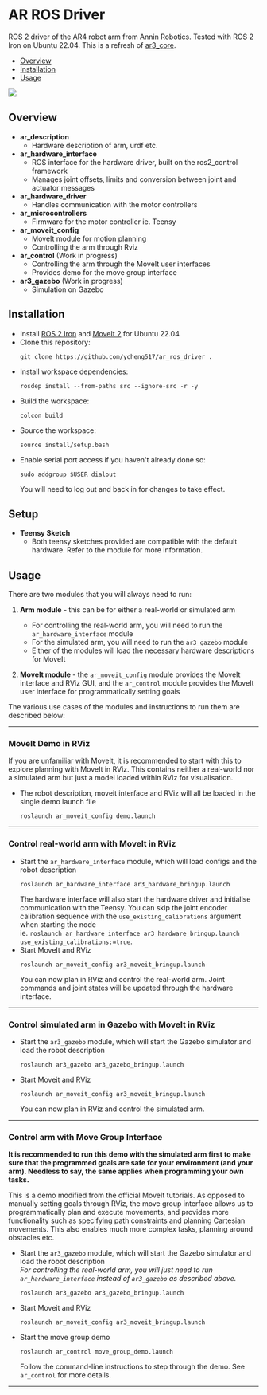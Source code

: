 # AR ROS Driver

ROS 2 driver of the AR4 robot arm from Annin Robotics. Tested with ROS 2 Iron on Ubuntu 22.04. This is a refresh of [ar3_core](https://github.com/ongdexter/ar3_core).

- [Overview](#Overview)
- [Installation](#Installation)
- [Usage](#Usage)

[![](http://img.youtube.com/vi/6D4vdhJlLsQ/0.jpg)](http://www.youtube.com/watch?v=6D4vdhJlLsQ "AR3 with ROS and MoveIt")

## Overview

- **ar_description**
  - Hardware description of arm, urdf etc.
- **ar_hardware_interface**
  - ROS interface for the hardware driver, built on the ros2_control framework
  - Manages joint offsets, limits and conversion between joint and actuator messages
- **ar_hardware_driver**
  - Handles communication with the motor controllers
- **ar_microcontrollers**
  - Firmware for the motor controller ie. Teensy
- **ar_moveit_config**
  - MoveIt module for motion planning
  - Controlling the arm through Rviz
- **ar_control** (Work in progress)
  - Controlling the arm through the MoveIt user interfaces
  - Provides demo for the move group interface
- **ar3_gazebo** (Work in progress)
  - Simulation on Gazebo

## Installation

- Install [ROS 2 Iron](https://docs.ros.org/en/iron/Installation.html) and [MoveIt 2](https://moveit.ros.org/install-moveit2/binary/) for Ubuntu 22.04
- Clone this repository:
  ```
  git clone https://github.com/ycheng517/ar_ros_driver .
  ```
- Install workspace dependencies:
  ```
  rosdep install --from-paths src --ignore-src -r -y
  ```
- Build the workspace:
  ```
  colcon build
  ```
- Source the workspace:
  ```
  source install/setup.bash
  ```
- Enable serial port access if you haven't already done so:
  ```
  sudo addgroup $USER dialout
  ```
  You will need to log out and back in for changes to take effect.

## Setup

- **Teensy Sketch**
  - Both teensy sketches provided are compatible with the default hardware. Refer to the module for more information.

## Usage

There are two modules that you will always need to run:

1. **Arm module** - this can be for either a real-world or simulated arm

   - For controlling the real-world arm, you will need to run the `ar_hardware_interface` module
   - For the simulated arm, you will need to run the `ar3_gazebo` module
   - Either of the modules will load the necessary hardware descriptions for MoveIt

2. **MoveIt module** - the `ar_moveit_config` module provides the MoveIt interface and RViz GUI, and the `ar_control` module provides the MoveIt user interface for programmatically setting goals

The various use cases of the modules and instructions to run them are described below:

---

### MoveIt Demo in RViz

If you are unfamiliar with MoveIt, it is recommended to start with this to explore planning with MoveIt in RViz. This contains neither a real-world nor a simulated arm but just a model loaded within RViz for visualisation.

- The robot description, moveit interface and RViz will all be loaded in the single demo launch file
  ```
  roslaunch ar_moveit_config demo.launch
  ```

---

### Control real-world arm with MoveIt in RViz

- Start the `ar_hardware_interface` module, which will load configs and the robot description
  ```
  roslaunch ar_hardware_interface ar3_hardware_bringup.launch
  ```
  The hardware interface will also start the hardware driver and initialise communication with the Teensy. You can skip the joint encoder calibration sequence with the `use_existing_calibrations` argument when starting the node  
  ie. `roslaunch ar_hardware_interface ar3_hardware_bringup.launch use_existing_calibrations:=true`.
- Start MoveIt and RViz
  ```
  roslaunch ar_moveit_config ar3_moveit_bringup.launch
  ```
  You can now plan in RViz and control the real-world arm. Joint commands and joint states will be updated through the hardware interface.

---

### Control simulated arm in Gazebo with MoveIt in RViz

- Start the `ar3_gazebo` module, which will start the Gazebo simulator and load the robot description
  ```
  roslaunch ar3_gazebo ar3_gazebo_bringup.launch
  ```
- Start Moveit and RViz
  ```
  roslaunch ar_moveit_config ar3_moveit_bringup.launch
  ```
  You can now plan in RViz and control the simulated arm.

---

### Control arm with Move Group Interface

**It is recommended to run this demo with the simulated arm first to make sure that the programmed goals are safe for your environment (and your arm). Needless to say, the same applies when programming your own tasks.**

This is a demo modified from the official MoveIt tutorials. As opposed to manually setting goals through RViz, the move group interface allows us to programmatically plan and execute movements, and provides more functionality such as specifying path constraints and planning Cartesian movements. This also enables much more complex tasks, planning around obstacles etc.

- Start the `ar3_gazebo` module, which will start the Gazebo simulator and load the robot description  
  _For controlling the real-world arm, you will just need to run `ar_hardware_interface` instead of `ar3_gazebo` as described above._
  ```
  roslaunch ar3_gazebo ar3_gazebo_bringup.launch
  ```
- Start Moveit and RViz
  ```
  roslaunch ar_moveit_config ar3_moveit_bringup.launch
  ```
- Start the move group demo
  ```
  roslaunch ar_control move_group_demo.launch
  ```
  Follow the command-line instructions to step through the demo. See `ar_control` for more details.

---
